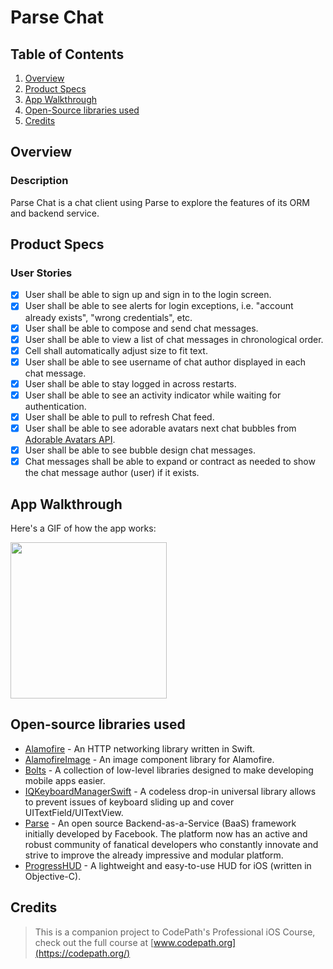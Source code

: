 # Parse Chat

## Table of Contents
1. [Overview](#Overview)
2. [Product Specs](#Product-Specs)
3. [App Walkthrough](#App-Walkthrough)
4. [Open-Source libraries used](#Open-Source-libraries-used)
5. [Credits](#Credits)

## Overview
### Description

Parse Chat is a chat client using Parse to explore the features of its ORM and backend service.

## Product Specs
### User Stories

- [X] User shall be able to sign up and sign in to the login screen.
- [X] User shall be able to see alerts for login exceptions, i.e. "account already exists", "wrong credentials", etc.
- [X] User shall be able to compose and send chat messages.
- [X] User shall be able to view a list of chat messages in chronological order.
- [X] Cell shall automatically adjust size to fit text.
- [X] User shall be able to see username of chat author displayed in each chat message.
- [X] User shall be able to stay logged in across restarts.
- [X] User shall be able to see an activity indicator while waiting for authentication.
- [X] User shall be able to pull to refresh Chat feed.
- [X] User shall be able to see adorable avatars next chat bubbles from [Adorable Avatars API](https://github.com/adorableio/avatars-api).
- [X] User shall be able to see bubble design chat messages.
- [X] Chat messages shall be able to expand or contract as needed to show the chat message author (user) if it exists.

## App Walkthrough

Here's a GIF of how the app works:

<img src="https://user-images.githubusercontent.com/35745973/82294769-81fee880-9963-11ea-9922-a0aec5455180.gif" width=250><br>

## Open-source libraries used

- [Alamofire](https://github.com/Alamofire/Alamofire) - An HTTP networking library written in Swift.
- [AlamofireImage](https://github.com/Alamofire/AlamofireImage) - An image component library for Alamofire.
- [Bolts](https://github.com/BoltsFramework/Bolts-Swift) - A collection of low-level libraries designed to make developing mobile apps easier.
- [IQKeyboardManagerSwift](https://github.com/hackiftekhar/IQKeyboardManager) - A codeless drop-in universal library allows to prevent issues of keyboard sliding up and cover UITextField/UITextView.
- [Parse](https://github.com/parse-community/Parse-SDK-iOS-OSX) - An open source Backend-as-a-Service (BaaS) framework initially developed by Facebook. The platform now has an active and robust community of fanatical developers who constantly innovate and strive to improve the already impressive and modular platform.
- [ProgressHUD](https://github.com/relatedcode/ProgressHUD) - A lightweight and easy-to-use HUD for iOS (written in Objective-C).

## Credits

>This is a companion project to CodePath's Professional iOS Course, check out the full course at [www.codepath.org](https://codepath.org/)
